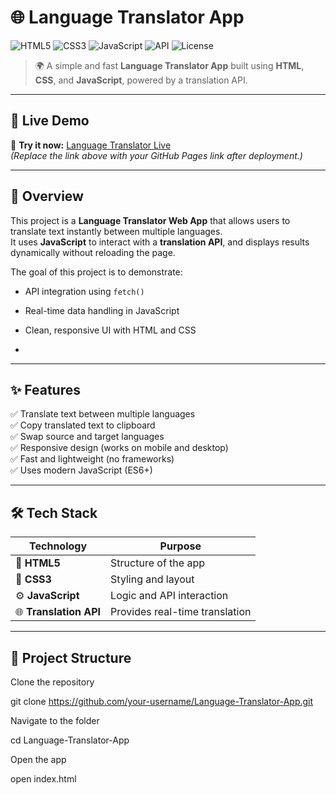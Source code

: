 # 🌐 Language Translator App  
![HTML5](https://img.shields.io/badge/HTML5-E34F26?style=for-the-badge&logo=html5&logoColor=white)
![CSS3](https://img.shields.io/badge/CSS3-1572B6?style=for-the-badge&logo=css3&logoColor=white)
![JavaScript](https://img.shields.io/badge/JavaScript-F7DF1E?style=for-the-badge&logo=javascript&logoColor=black)
![API](https://img.shields.io/badge/REST%20API-blue?style=for-the-badge)
![License](https://img.shields.io/badge/license-MIT-green?style=for-the-badge)

> 🌍 A simple and fast **Language Translator App** built using **HTML**, **CSS**, and **JavaScript**, powered by a translation API.

---

## 🚀 Live Demo  

🎯 **Try it now:** [Language Translator Live](https://yourusername.github.io/Language-Translator-App/)  
*(Replace the link above with your GitHub Pages link after deployment.)*

---

## 🧠 Overview  

This project is a **Language Translator Web App** that allows users to translate text instantly between multiple languages.  
It uses **JavaScript** to interact with a **translation API**, and displays results dynamically without reloading the page.

The goal of this project is to demonstrate:
- API integration using `fetch()`
- Real-time data handling in JavaScript
- Clean, responsive UI with HTML and CSS

- 

---

## ✨ Features  

✅ Translate text between multiple languages  
✅ Copy translated text to clipboard  
✅ Swap source and target languages  
✅ Responsive design (works on mobile and desktop)  
✅ Fast and lightweight (no frameworks)  
✅ Uses modern JavaScript (ES6+)

---

## 🛠️ Tech Stack  

| Technology | Purpose |
|-------------|----------|
| 🧩 **HTML5** | Structure of the app |
| 🎨 **CSS3** | Styling and layout |
| ⚙️ **JavaScript** | Logic and API interaction |
| 🌐 **Translation API** | Provides real-time translation |

---

## 📁 Project Structure  

Clone the repository

git clone https://github.com/your-username/Language-Translator-App.git


Navigate to the folder

cd Language-Translator-App


Open the app

open index.html
